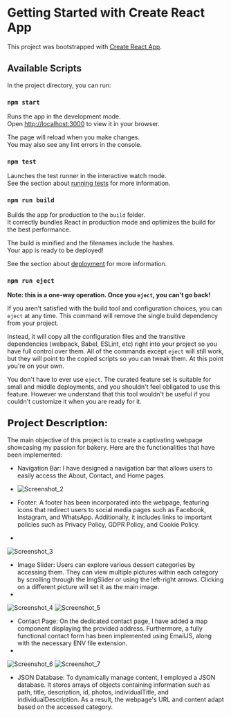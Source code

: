 # Getting Started with Create React App

This project was bootstrapped with [Create React App](https://github.com/facebook/create-react-app).

## Available Scripts

In the project directory, you can run:

### `npm start`

Runs the app in the development mode.\
Open [http://localhost:3000](http://localhost:3000) to view it in your browser.

The page will reload when you make changes.\
You may also see any lint errors in the console.

### `npm test`

Launches the test runner in the interactive watch mode.\
See the section about [running tests](https://facebook.github.io/create-react-app/docs/running-tests) for more information.

### `npm run build`

Builds the app for production to the `build` folder.\
It correctly bundles React in production mode and optimizes the build for the best performance.

The build is minified and the filenames include the hashes.\
Your app is ready to be deployed!

See the section about [deployment](https://facebook.github.io/create-react-app/docs/deployment) for more information.

### `npm run eject`

**Note: this is a one-way operation. Once you `eject`, you can't go back!**

If you aren't satisfied with the build tool and configuration choices, you can `eject` at any time. This command will remove the single build dependency from your project.

Instead, it will copy all the configuration files and the transitive dependencies (webpack, Babel, ESLint, etc) right into your project so you have full control over them. All of the commands except `eject` will still work, but they will point to the copied scripts so you can tweak them. At this point you're on your own.

You don't have to ever use `eject`. The curated feature set is suitable for small and middle deployments, and you shouldn't feel obligated to use this feature. However we understand that this tool wouldn't be useful if you couldn't customize it when you are ready for it.

## 𝗣𝗿𝗼𝗷𝗲𝗰𝘁 𝗗𝗲𝘀𝗰𝗿𝗶𝗽𝘁𝗶𝗼𝗻: 
The main objective of this project is to create a captivating webpage showcasing my passion for bakery.
Here are the functionalities that have been implemented: 
- Navigation Bar: I have designed a navigation bar that allows users to easily access the About, Contact, and Home pages.
- 
  ![Screenshot_2](https://github.com/otiliaghergut/Bakery-Presentation-Website/assets/118387100/7951a333-c69a-456e-97dc-489afbfb5676)
  
- Footer: A footer has been incorporated into the webpage, featuring icons that redirect users to social media pages such as Facebook, Instagram, and WhatsApp. Additionally, it includes links to important policies such as Privacy Policy, GDPR Policy, and Cookie Policy.
- 
![Screenshot_3](https://github.com/otiliaghergut/Bakery-Presentation-Website/assets/118387100/0001d8b5-4ff2-44d3-b3e6-30c11149d042)

- Image Slider: Users can explore various dessert categories by accessing them. They can view multiple pictures within each category by scrolling through the ImgSlider or using the left-right arrows. Clicking on a different picture will set it as the main image.
- 
![Screenshot_4](https://github.com/otiliaghergut/Bakery-Presentation-Website/assets/118387100/5b5ebf6f-71e8-4527-a1ce-8ef88210100a)
![Screenshot_5](https://github.com/otiliaghergut/Bakery-Presentation-Website/assets/118387100/8ece42e3-d19d-497f-8188-4eb992d3359e)

- Contact Page: On the dedicated contact page, I have added a map component displaying the provided address. Furthermore, a fully functional contact form has been implemented using EmailJS, along with the necessary ENV file extension.
- 
![Screenshot_6](https://github.com/otiliaghergut/Bakery-Presentation-Website/assets/118387100/5aa54421-edbe-42fe-b515-58a76ee3cc7d)
![Screenshot_7](https://github.com/otiliaghergut/Bakery-Presentation-Website/assets/118387100/e634aec5-2c51-4572-9edb-5285823927cb)

- JSON Database: To dynamically manage content, I employed a JSON database. It stores arrays of objects containing information such as path, title, description, id, photos, individualTitle, and individualDescription. As a result, the webpage's URL and content adapt based on the accessed category.

